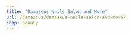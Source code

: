 ```yaml
---
title: "Damascus Nails Salon and More"
url: /damascus/damascus-nails-salon-and-more/
shop: beauty
---
```

